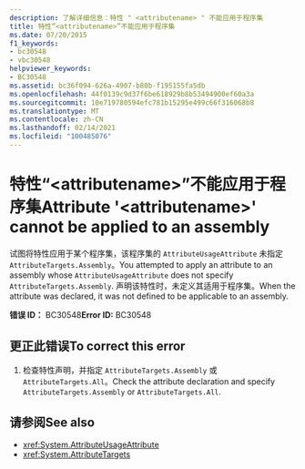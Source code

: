 ```yaml
---
description: 了解详细信息：特性 " <attributename> " 不能应用于程序集
title: 特性“<attributename>”不能应用于程序集
ms.date: 07/20/2015
f1_keywords:
- bc30548
- vbc30548
helpviewer_keywords:
- BC30548
ms.assetid: bc36f094-626a-4907-b80b-f195155fa5db
ms.openlocfilehash: 44f0139c9d37f6be618929b8b53494900ef60a3a
ms.sourcegitcommit: 10e719780594efc781b15295e499c66f316068b8
ms.translationtype: MT
ms.contentlocale: zh-CN
ms.lasthandoff: 02/14/2021
ms.locfileid: "100485076"
---
```

# <a name="attribute-attributename-cannot-be-applied-to-an-assembly"></a><span data-ttu-id="054f4-103">特性“\<attributename>”不能应用于程序集</span><span class="sxs-lookup"><span data-stu-id="054f4-103">Attribute '\<attributename>' cannot be applied to an assembly</span></span>

<span data-ttu-id="054f4-104">试图将特性应用于某个程序集，该程序集的 `AttributeUsageAttribute` 未指定 `AttributeTargets.Assembly`。</span><span class="sxs-lookup"><span data-stu-id="054f4-104">You attempted to apply an attribute to an assembly whose `AttributeUsageAttribute` does not specify `AttributeTargets.Assembly`.</span></span> <span data-ttu-id="054f4-105">声明该特性时，未定义其适用于程序集。</span><span class="sxs-lookup"><span data-stu-id="054f4-105">When the attribute was declared, it was not defined to be applicable to an assembly.</span></span>  
  
 <span data-ttu-id="054f4-106">**错误 ID：** BC30548</span><span class="sxs-lookup"><span data-stu-id="054f4-106">**Error ID:** BC30548</span></span>  
  
## <a name="to-correct-this-error"></a><span data-ttu-id="054f4-107">更正此错误</span><span class="sxs-lookup"><span data-stu-id="054f4-107">To correct this error</span></span>  
  
1. <span data-ttu-id="054f4-108">检查特性声明，并指定 `AttributeTargets.Assembly` 或 `AttributeTargets.All`。</span><span class="sxs-lookup"><span data-stu-id="054f4-108">Check the attribute declaration and specify `AttributeTargets.Assembly` or `AttributeTargets.All`.</span></span>  
  
## <a name="see-also"></a><span data-ttu-id="054f4-109">请参阅</span><span class="sxs-lookup"><span data-stu-id="054f4-109">See also</span></span>

- <xref:System.AttributeUsageAttribute>
- <xref:System.AttributeTargets>
